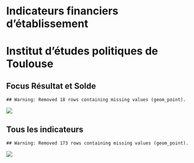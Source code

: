 Indicateurs financiers d’établissement
================

# Institut d’études politiques de Toulouse

## Focus Résultat et Solde

    ## Warning: Removed 18 rows containing missing values (geom_point).

![](institut_d_études_politiques_de_toulouse_files/figure-gfm/etab.focus-1.png)<!-- -->

## Tous les indicateurs

    ## Warning: Removed 173 rows containing missing values (geom_point).

![](institut_d_études_politiques_de_toulouse_files/figure-gfm/etab-1.png)<!-- -->
